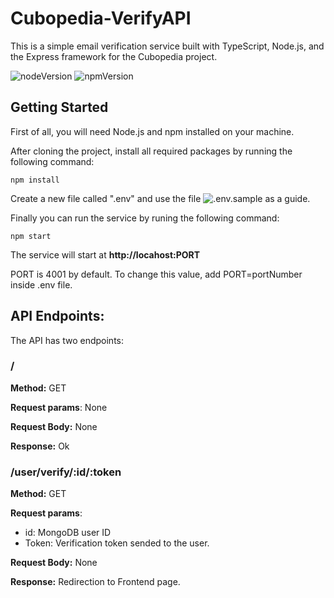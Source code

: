 # Cubopedia-VerifyAPI

This is a simple email verification service built with TypeScript, Node.js, and the Express framework for the Cubopedia project.

![nodeVersion](https://img.shields.io/badge/node-%3E%3D%20v18.12.1-green)
![npmVersion](https://img.shields.io/badge/npm-%3E%3D%209.4.2-blue)

## Getting Started

First of all, you will need Node.js and npm installed on your machine.

After cloning the project, install all required packages by running the following command:

`npm install`

Create a new file called ".env" and use the file ![.env.sample](.env.sample) as a guide.

Finally you can run the service by runing the following command:

`npm start`

The service will start at **http://locahost:PORT**

PORT is 4001 by default. To change this value, add PORT=portNumber inside .env file.

## API Endpoints:

The API has two endpoints:

### /

**Method:** GET

**Request params**: None

**Request Body:** None

**Response:** Ok

### /user/verify/:id/:token

**Method:** GET

**Request params**: 

- id: MongoDB user ID
- Token: Verification token sended to the user.

**Request Body:** None

**Response:** Redirection to Frontend page.
